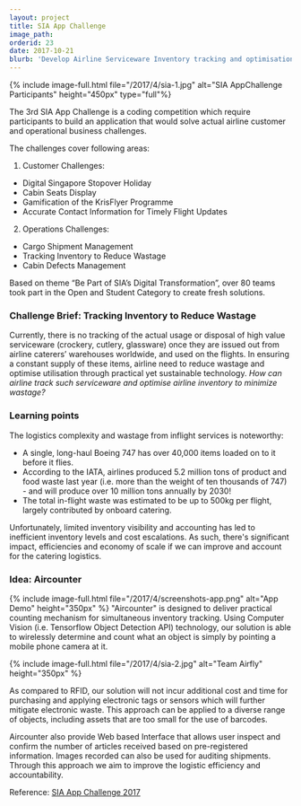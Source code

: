 ```yaml
---
layout: project
title: SIA App Challenge
image_path: 
orderid: 23
date: 2017-10-21
blurb: 'Develop Airline Serviceware Inventory tracking and optimisation to minimise wastage'
---
```

{% include image-full.html file="/2017/4/sia-1.jpg" alt="SIA AppChallenge Participants" height="450px" type="full"%}
<p class='sublead'>The 3rd SIA App Challenge is a coding competition which require participants to build an application that would solve actual airline customer and operational business challenges. </p> 
<!--more-->
The challenges cover following areas: 

1. Customer Challenges:
- Digital Singapore Stopover Holiday
- Cabin Seats Display
- Gamification of the KrisFlyer Programme
- Accurate Contact Information for Timely Flight Updates

2. Operations Challenges:
- Cargo Shipment Management
- Tracking Inventory to Reduce Wastage
- Cabin Defects Management

Based on theme “Be Part of SIA’s Digital Transformation”, over 80 teams took part in the Open and Student Category to create fresh solutions.

### Challenge Brief: Tracking Inventory to Reduce Wastage
Currently, there is no tracking of the actual usage or disposal of high value serviceware (crockery, cutlery, glassware) once they are issued out from airline caterers’ warehouses worldwide, and used on the flights. In ensuring a constant supply of these items, airline need to reduce wastage and optimise utilisation through practical yet sustainable technology. _How can airline track such serviceware and optimise airline inventory to minimize wastage?_

### Learning points
The logistics complexity and wastage from inflight services is noteworthy:
- A single, long-haul Boeing 747 has over 40,000 items loaded on to it before it flies. 
- According to the IATA, airlines produced 5.2 million tons of product and food waste last year (i.e. more than the weight of ten thousands of 747) - and will produce over 10 million tons annually by 2030! 
- The total in-flight waste was estimated to be up to 500kg per flight, largely contributed by onboard catering.  

Unfortunately, limited inventory visibility and accounting has led to inefficient inventory levels and cost escalations. 
As such, there's significant impact, efficiencies and economy of scale if we can improve and account for the catering logistics. 

### Idea: Aircounter
{% include image-full.html file="/2017/4/screenshots-app.png" alt="App Demo" height="350px" %}
"Aircounter" is designed to deliver practical counting mechanism for simultaneous inventory tracking. 
Using Computer Vision (i.e. Tensorflow Object Detection API) technology, our solution is able to wirelessly determine and count what an object is simply by pointing a mobile phone camera at it. 

{% include image-full.html file="/2017/4/sia-2.jpg" alt="Team Airfly" height="350px" %}

As compared to RFID, our solution will not incur additional cost and time for purchasing and applying electronic tags or sensors which will further mitigate electronic waste. This approach can be applied to a diverse range of objects, including assets that are too small for the use of barcodes. 

Aircounter also provide Web based Interface that allows user inspect and confirm the number of articles received based on pre-registered information. Images recorded can also be used for auditing shipments. Through this approach we aim to improve the logistic efficiency and accountability.

Reference: [SIA App Challenge 2017](https://nusenterprise.medium.com/flying-high-with-the-winners-of-the-sia-app-challenge-2017-c9333c5d3d1d)